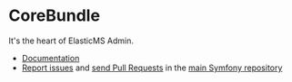 CoreBundle
=============

It's the heart of ElasticMS Admin.

* [Documentation](https://ems-project.github.io/#/dev/core-bundle/index.md)
* [Report issues](https://github.com/ems-project/elasticms/issues) and
  [send Pull Requests](https://github.com/ems-project/elasticms/pulls)
  in the [main Symfony repository](https://github.com/ems-project/elasticms)
